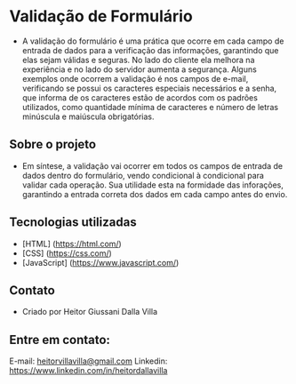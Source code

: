 # Validação de Formulário

- A validação do formulário é uma prática que ocorre em cada campo de entrada de dados para a verificação das informações, garantindo que elas sejam válidas e seguras. No lado do cliente ela melhora na experiência e no lado do servidor aumenta a segurança. Alguns exemplos onde ocorrem a validação é nos campos de e-mail, verificando se possui os caracteres especiais necessários e a senha, que informa de os caracteres estão de acordos com os padrões utilizados, como quantidade mínima de caracteres e número de letras minúscula e maiúscula obrigatórias.

## Sobre o projeto

- Em síntese, a validação vai ocorrer em todos os campos de entrada de dados dentro do formulário, vendo condicional à condicional para validar cada operação. Sua utilidade esta na formidade das inforações, garantindo a entrada correta dos dados em cada campo antes do envio.

## Tecnologias utilizadas

- [HTML] (https://html.com/)
- [CSS] (https://css.com/)
- [JavaScript] (https://www.javascript.com/)

## Contato
- Criado por Heitor Giussani Dalla Villa
## Entre em contato:
E-mail: heitorvillavilla@gmail.com
Linkedin: https://www.linkedin.com/in/heitordallavilla
